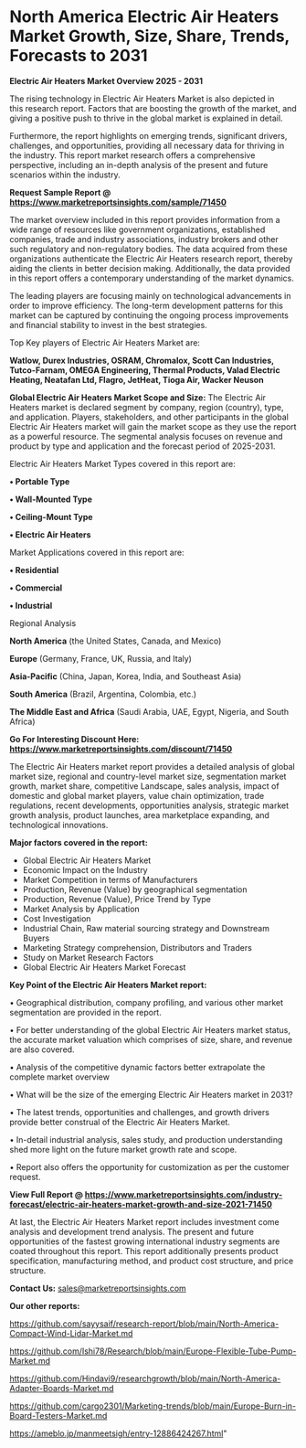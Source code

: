 # North America Electric Air Heaters Market Growth, Size, Share, Trends, Forecasts to 2031

<Strong> Electric Air Heaters Market Overview 2025 - 2031</strong>

The rising technology in Electric Air Heaters Market is also depicted in this research report. Factors that are boosting the growth of the market, and giving a positive push to thrive in the global market is explained in detail.

Furthermore, the report highlights on emerging trends, significant drivers, challenges, and opportunities, providing all necessary data for thriving in the industry. This report market research offers a comprehensive perspective, including an in-depth analysis of the present and future scenarios within the industry.

<strong>Request Sample Report @ <a href=https://www.marketreportsinsights.com/sample/71450>https://www.marketreportsinsights.com/sample/71450</a></strong>

The market overview included in this report provides information from a wide range of resources like government organizations, established companies, trade and industry associations, industry brokers and other such regulatory and non-regulatory bodies. The data acquired from these organizations authenticate the Electric Air Heaters research report, thereby aiding the clients in better decision making. Additionally, the data provided in this report offers a contemporary understanding of the market dynamics.

The leading players are focusing mainly on technological advancements in order to improve efficiency. The long-term development patterns for this market can be captured by continuing the ongoing process improvements and financial stability to invest in the best strategies.

Top Key players of Electric Air Heaters Market are:

<strong>Watlow, Durex Industries, OSRAM, Chromalox, Scott Can Industries, Tutco-Farnam, OMEGA Engineering, Thermal Products, Valad Electric Heating, Neatafan Ltd, Flagro, JetHeat, Tioga Air, Wacker Neuson</strong>

<strong><b>Global Electric Air Heaters Market Scope and Size:</b></strong>
The Electric Air Heaters market is declared segment by company, region (country), type, and application. Players, stakeholders, and other participants in the global Electric Air Heaters market will gain the market scope as they use the report as a powerful resource. The segmental analysis focuses on revenue and product by type and application and the forecast period of 2025-2031.

Electric Air Heaters Market Types covered in this report are:

<strong>• Portable Type

• Wall-Mounted Type

• Ceiling-Mount Type

• Electric Air Heaters</strong>

Market Applications covered in this report are:

<strong>• Residential

• Commercial

• Industrial</strong> 

Regional Analysis

<strong>North America</strong> (the United States, Canada, and Mexico)

<strong>Europe</strong> (Germany, France, UK, Russia, and Italy)

<strong>Asia-Pacific</strong> (China, Japan, Korea, India, and Southeast Asia)

<strong>South America</strong> (Brazil, Argentina, Colombia, etc.)

<strong>The Middle East and Africa</strong> (Saudi Arabia, UAE, Egypt, Nigeria, and South Africa)

<strong>Go For Interesting Discount Here: <a href=https://www.marketreportsinsights.com/discount/71450>https://www.marketreportsinsights.com/discount/71450</a></strong>

The Electric Air Heaters market report provides a detailed analysis of global market size, regional and country-level market size, segmentation market growth, market share, competitive Landscape, sales analysis, impact of domestic and global market players, value chain optimization, trade regulations, recent developments, opportunities analysis, strategic market growth analysis, product launches, area marketplace expanding, and technological innovations.

<strong><b>Major factors covered in the report:</b></strong>
<ul>
  <li>Global Electric Air Heaters Market </li>
  <li>Economic Impact on the Industry</li>
  <li>Market Competition in terms of Manufacturers</li>
  <li>Production, Revenue (Value) by geographical segmentation</li>
  <li>Production, Revenue (Value), Price Trend by Type</li>
  <li>Market Analysis by Application</li>
  <li>Cost Investigation</li>
  <li>Industrial Chain, Raw material sourcing strategy and Downstream Buyers</li>
  <li>Marketing Strategy comprehension, Distributors and Traders</li>
  <li>Study on Market Research Factors</li>
  <li>Global Electric Air Heaters Market Forecast</li>
</ul>

<strong><b>Key Point of the Electric Air Heaters Market report:</b></strong>

• Geographical distribution, company profiling, and various other market segmentation are provided in the report.

• For better understanding of the global Electric Air Heaters market status, the accurate market valuation which comprises of size, share, and revenue are also covered.

• Analysis of the competitive dynamic factors better extrapolate the complete market overview

• What will be the size of the emerging Electric Air Heaters market in 2031?

• The latest trends, opportunities and challenges, and growth drivers provide better construal of the Electric Air Heaters Market.

• In-detail industrial analysis, sales study, and production understanding shed more light on the future market growth rate and scope.

• Report also offers the opportunity for customization as per the customer request.

<strong><b>View Full Report @ <a href=https://www.marketreportsinsights.com/industry-forecast/electric-air-heaters-market-growth-and-size-2021-71450>https://www.marketreportsinsights.com/industry-forecast/electric-air-heaters-market-growth-and-size-2021-71450</a></b></strong>


At last, the Electric Air Heaters Market report includes investment come analysis and development trend analysis. The present and future opportunities of the fastest growing international industry segments are coated throughout this report. This report additionally presents product specification, manufacturing method, and product cost structure, and price structure.

<strong>Contact Us:</strong>
sales@marketreportsinsights.com

<strong>Our other reports:</strong>

<a href=https://github.com/sayysaif/research-report/blob/main/North-America-Compact-Wind-Lidar-Market.md>https://github.com/sayysaif/research-report/blob/main/North-America-Compact-Wind-Lidar-Market.md</a>

<a href=https://github.com/Ishi78/Research/blob/main/Europe-Flexible-Tube-Pump-Market.md>https://github.com/Ishi78/Research/blob/main/Europe-Flexible-Tube-Pump-Market.md</a>

<a href=https://github.com/Hindavi9/researchgrowth/blob/main/North-America-Adapter-Boards-Market.md>https://github.com/Hindavi9/researchgrowth/blob/main/North-America-Adapter-Boards-Market.md</a>

<a href=https://github.com/cargo2301/Marketing-trends/blob/main/Europe-Burn-in-Board-Testers-Market.md>https://github.com/cargo2301/Marketing-trends/blob/main/Europe-Burn-in-Board-Testers-Market.md</a>

<a href=https://ameblo.jp/manmeetsigh/entry-12886424267.html>https://ameblo.jp/manmeetsigh/entry-12886424267.html</a>"
